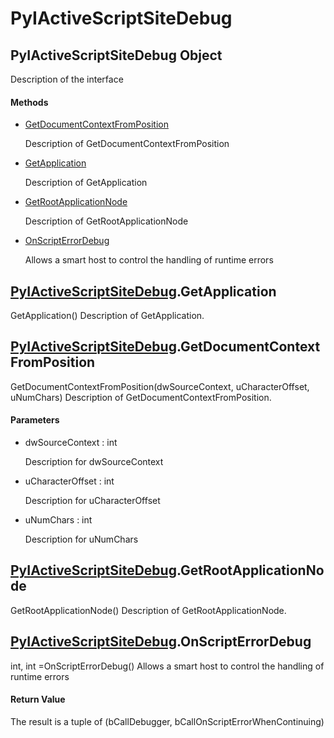 # PyIActiveScriptSiteDebug

## PyIActiveScriptSiteDebug Object



Description of the interface

#### Methods


  - [GetDocumentContextFromPosition](PyIActiveScriptSiteDebug.md#pyiactivescriptsitedebuggetdocumentcontextfromposition)

    Description of GetDocumentContextFromPosition&nbsp;

  - [GetApplication](PyIActiveScriptSiteDebug.md#pyiactivescriptsitedebuggetapplication)

    Description of GetApplication&nbsp;

  - [GetRootApplicationNode](PyIActiveScriptSiteDebug.md#pyiactivescriptsitedebuggetrootapplicationnode)

    Description of GetRootApplicationNode&nbsp;

  - [OnScriptErrorDebug](PyIActiveScriptSiteDebug.md#pyiactivescriptsitedebugonscripterrordebug)

    Allows a smart host to control the handling of runtime errors&nbsp;

## [PyIActiveScriptSiteDebug](#pyiactivescriptsitedebug)\.GetApplication

GetApplication\(\)
Description of GetApplication\.

## [PyIActiveScriptSiteDebug](#pyiactivescriptsitedebug)\.GetDocumentContextFromPosition

GetDocumentContextFromPosition\(dwSourceContext, uCharacterOffset, uNumChars\)
Description of GetDocumentContextFromPosition\.

#### Parameters


  - dwSourceContext : int

    Description for dwSourceContext

  - uCharacterOffset : int

    Description for uCharacterOffset

  - uNumChars : int

    Description for uNumChars

## [PyIActiveScriptSiteDebug](#pyiactivescriptsitedebug)\.GetRootApplicationNode

GetRootApplicationNode\(\)
Description of GetRootApplicationNode\.

## [PyIActiveScriptSiteDebug](#pyiactivescriptsitedebug)\.OnScriptErrorDebug



int, int =OnScriptErrorDebug\(\)
Allows a smart host to control the handling of runtime errors

#### Return Value
The result is a tuple of \(bCallDebugger, bCallOnScriptErrorWhenContinuing\)